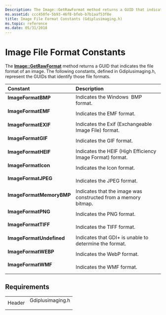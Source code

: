 ```yaml
---
Description: The Image::GetRawFormat method returns a GUID that indicates the file format of an image. The following constants, defined in Gdiplusimaging.h, represent the GUIDs that identify those file formats.
ms.assetid: ccc450fe-5b93-46f8-bfeb-b7b1aaf53f8e
title: Image File Format Constants (Gdiplusimaging.h)
ms.topic: reference
ms.date: 05/31/2018
---
```


# Image File Format Constants

The [**Image::GetRawFormat**](/windows/desktop/api/Gdiplusheaders/nf-gdiplusheaders-image-getrawformat) method returns a GUID that indicates the file format of an image. The following constants, defined in Gdiplusimaging.h, represent the GUIDs that identify those file formats.



| Constant                                                                                                                                                                                                                 | Description                                                               |
|:-------------------------------------------------------------------------------------------------------------------------------------------------------------------------------------------------------------------------|:--------------------------------------------------------------------------|
| <span id="ImageFormatBMP"></span><span id="imageformatbmp"></span><span id="IMAGEFORMATBMP"></span><dl> <dt>**ImageFormatBMP**</dt> </dl>                         | Indicates the Windows  BMP format.<br/>                             |
| <span id="ImageFormatEMF"></span><span id="imageformatemf"></span><span id="IMAGEFORMATEMF"></span><dl> <dt>**ImageFormatEMF**</dt> </dl>                         | Indicates the EMF format.<br/>                                      |
| <span id="ImageFormatEXIF"></span><span id="imageformatexif"></span><span id="IMAGEFORMATEXIF"></span><dl> <dt>**ImageFormatEXIF**</dt> </dl>                     | Indicates the Exif (Exchangeable Image File) format.<br/>           |
| <span id="ImageFormatGIF"></span><span id="imageformatgif"></span><span id="IMAGEFORMATGIF"></span><dl> <dt>**ImageFormatGIF**</dt> </dl>                         | Indicates the GIF format.<br/>                                      |
| <span id="ImageFormatHEIF"></span><span id="imageformatheif"></span><span id="IMAGEFORMATHEIF"></span><dl> <dt>**ImageFormatHEIF**</dt> </dl>                     | Indicates the HEIF (High Efficiency Image Format) format.<br/>      |
| <span id="ImageFormatIcon"></span><span id="imageformaticon"></span><span id="IMAGEFORMATICON"></span><dl> <dt>**ImageFormatIcon**</dt> </dl>                     | Indicates the Icon format.<br/>                                     |
| <span id="ImageFormatJPEG"></span><span id="imageformatjpeg"></span><span id="IMAGEFORMATJPEG"></span><dl> <dt>**ImageFormatJPEG**</dt> </dl>                     | Indicates the JPEG format.<br/>                                     |
| <span id="ImageFormatMemoryBMP"></span><span id="imageformatmemorybmp"></span><span id="IMAGEFORMATMEMORYBMP"></span><dl> <dt>**ImageFormatMemoryBMP**</dt> </dl> | Indicates that the image was constructed from a memory bitmap.<br/> |
| <span id="ImageFormatPNG"></span><span id="imageformatpng"></span><span id="IMAGEFORMATPNG"></span><dl> <dt>**ImageFormatPNG**</dt> </dl>                         | Indicates the PNG format.<br/>                                      |
| <span id="ImageFormatTIFF"></span><span id="imageformattiff"></span><span id="IMAGEFORMATTIFF"></span><dl> <dt>**ImageFormatTIFF**</dt> </dl>                     | Indicates the TIFF format.<br/>                                     |
| <span id="ImageFormatUndefined"></span><span id="imageformatundefined"></span><span id="IMAGEFORMATUNDEFINED"></span><dl> <dt>**ImageFormatUndefined**</dt> </dl> | Indicates that GDI+ is unable to determine the format.<br/>         |
| <span id="ImageFormatWEBP"></span><span id="imageformatwebp"></span><span id="ImageFormatWEBP"></span><dl> <dt>**ImageFormatWEBP**</dt> </dl>                     | Indicates the WebP format.<br/>                                     |
| <span id="ImageFormatWMF"></span><span id="imageformatwmf"></span><span id="IMAGEFORMATWMF"></span><dl> <dt>**ImageFormatWMF**</dt> </dl>                         | Indicates the WMF format.<br/>                                      |



## Requirements



|                   |                                                                                             |
|-------------------|---------------------------------------------------------------------------------------------|
| Header<br/> | <dl> <dt>Gdiplusimaging.h</dt> </dl> |



 

 




